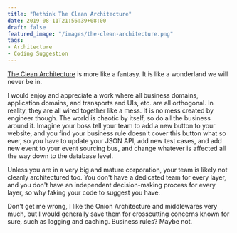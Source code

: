 ```yaml
---
title: "Rethink The Clean Architecture"
date: 2019-08-11T21:56:39+08:00
draft: false
featured_image: "/images/the-clean-architecture.png"
tags:
- Architecture
- Coding Suggestion
---
```


[The Clean Architecture](https://blog.cleancoder.com/uncle-bob/2012/08/13/the-clean-architecture.html) is more like a fantasy. It is like a wonderland we will never be in. 

I would enjoy and appreciate a work where all business domains, application domains, and transports and UIs, etc. are all orthogonal. In reality, they are all wired together like a mess. It is no mess created by engineer though. The world is chaotic by itself, so do all the business around it. Imagine your boss tell your team to add a new button to your website, and you find your business rule doesn't cover this button what so ever, so you have to update your JSON API, add new test cases, and add new event to your event sourcing bus,  and change whatever is affected all the way down to the database level.

Unless you are in a very big and mature corporation, your team is likely not cleanly architectured too. You don't have a dedicated team for every layer, and you don't have an independent decision-making process for every layer, so why faking your code to suggest you have. 

Don't get me wrong, I like the Onion Architecture and middlewares very much, but I would generally save them for crosscutting concerns known for sure, such as logging and caching. Business rules? Maybe not. 